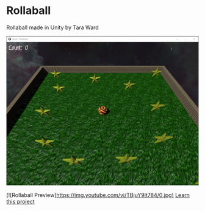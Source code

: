 # Rollaball
Rollaball made in Unity by Tara Ward

![Rollaball Image](https://github.com/tara-ward/Rollaball/blob/main/image.png?raw=true)

[![Rollaball Preview][https://img.youtube.com/vi/TBjuY9lt784/0.jpg)](https://www.youtube.com/watch?v=TBjuY9lt784)
[Learn this project](https://learn.unity.com/project/roll-a-ball)
